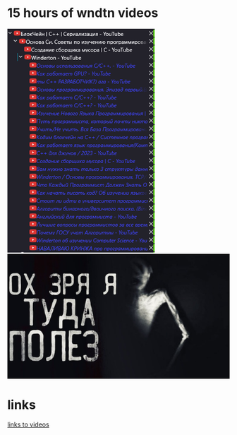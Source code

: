 # 15 hours of wndtn videos

![videos](/images/yt_screensh.png)<br/>
![ох зря я туда полез](/images/shouldnt.jpg)

# links

[links to videos](/videos_links.txt)